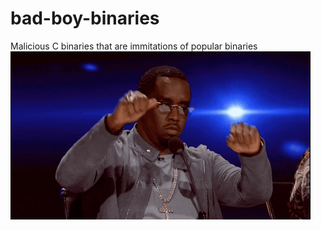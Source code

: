 # bad-boy-binaries
Malicious C binaries that are immitations of popular binaries
![main image](img/binaries.gif)
